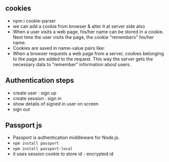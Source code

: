 ## cookies
- npm i cookie-parser
- we can add a cookie from browser & alter it at server side also
- When a user visits a web page, his/her name can be stored in a cookie. Next time the user visits the page, the cookie "remembers" his/her name.
- Cookies are saved in name-value pairs like:
- When a browser requests a web page from a server, cookies belonging to the page are added to the request. This way the server gets the necessary data to "remember" information about users.
  
## Authentication steps
- create user : sign up
- create session : sign in
- show details of signed in user on screen
- sign out

## Passport js
- Passport is authentication middleware for Node.js.
- `npm install passport`
- `npm install passport-local`
- it uses session cookie to store id - encrypted id